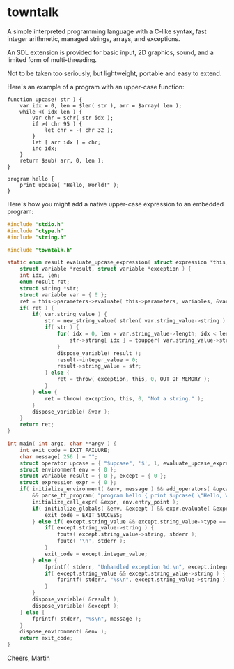 # towntalk

A simple interpreted programming language with a C-like syntax,
fast integer arithmetic, managed strings, arrays, and exceptions.

An SDL extension is provided for basic input, 2D graphics, sound, and 
a limited form of multi-threading.

Not to be taken too seriously, but lightweight, portable and easy to extend.

Here's an example of a program with an upper-case function:

```
function upcase( str ) {
	var idx = 0, len = $len( str ), arr = $array( len );
	while <( idx len ) {
		var chr = $chr( str idx );
		if >( chr 95 ) {
			let chr = -( chr 32 );
		}
		let [ arr idx ] = chr;
		inc idx;
	}
	return $sub( arr, 0, len );
}

program hello {
	print upcase( "Hello, World!" );
}
```

Here's how you might add a native upper-case expression to an embedded program:

```C
#include "stdio.h"
#include "ctype.h"
#include "string.h"

#include "towntalk.h"

static enum result evaluate_upcase_expression( struct expression *this, struct variable *variables,
	struct variable *result, struct variable *exception ) {
	int idx, len;
	enum result ret;
	struct string *str;
	struct variable var = { 0 };
	ret = this->parameters->evaluate( this->parameters, variables, &var, exception );
	if( ret ) {
		if( var.string_value ) {
			str = new_string_value( strlen( var.string_value->string ) );
			if( str ) {
				for( idx = 0, len = var.string_value->length; idx < len; idx++ ) {
					str->string[ idx ] = toupper( var.string_value->string[ idx ] );
				}
				dispose_variable( result );
				result->integer_value = 0;
				result->string_value = str;
			} else {
				ret = throw( exception, this, 0, OUT_OF_MEMORY );
			}
		} else {
			ret = throw( exception, this, 0, "Not a string." );
		}
		dispose_variable( &var );
	}
	return ret;
}

int main( int argc, char **argv ) {
	int exit_code = EXIT_FAILURE;
	char message[ 256 ] = "";
	struct operator upcase = { "$upcase", '$', 1, evaluate_upcase_expression, NULL };
	struct environment env = { 0 };
	struct variable result = { 0 }, except = { 0 };
	struct expression expr = { 0 };
	if( initialize_environment( &env, message ) && add_operators( &upcase, &env, message )
		&& parse_tt_program( "program hello { print $upcase( \"Hello, World!\" ); } ", "hello", &env, message ) ) {
		initialize_call_expr( &expr, env.entry_point );
		if( initialize_globals( &env, &except ) && expr.evaluate( &expr, NULL, &result, &except ) ) {
			exit_code = EXIT_SUCCESS;
		} else if( except.string_value && except.string_value->type == EXIT ) {
			if( except.string_value->string ) {
				fputs( except.string_value->string, stderr );
				fputc( '\n', stderr );
			}
			exit_code = except.integer_value;
		} else {
			fprintf( stderr, "Unhandled exception %d.\n", except.integer_value );
			if( except.string_value && except.string_value->string ) {
				fprintf( stderr, "%s\n", except.string_value->string );
			}
		}
		dispose_variable( &result );
		dispose_variable( &except );
	} else {
		fprintf( stderr, "%s\n", message );
	}
	dispose_environment( &env );
	return exit_code;
}
```

Cheers,
Martin
